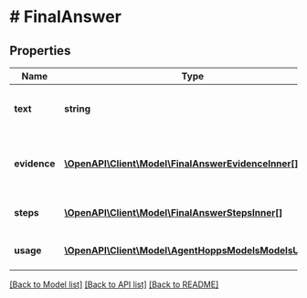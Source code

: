 # # FinalAnswer

## Properties

Name | Type | Description | Notes
------------ | ------------- | ------------- | -------------
**text** | **string** | The final answer to the question. |
**evidence** | [**\OpenAPI\Client\Model\FinalAnswerEvidenceInner[]**](FinalAnswerEvidenceInner.md) | The evidence used to derive the answer. | [optional]
**steps** | [**\OpenAPI\Client\Model\FinalAnswerStepsInner[]**](FinalAnswerStepsInner.md) | The steps that led to the answer. | [optional]
**usage** | [**\OpenAPI\Client\Model\AgentHoppsModelsModelsUsage**](AgentHoppsModelsModelsUsage.md) | The usage of the models. | [optional]

[[Back to Model list]](../../README.md#models) [[Back to API list]](../../README.md#endpoints) [[Back to README]](../../README.md)
